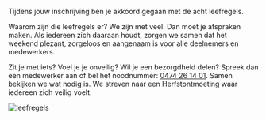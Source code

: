 Tijdens jouw inschrijving ben je akkoord gegaan met de acht leefregels.

Waarom zijn die leefregels er? We zijn met veel. Dan moet je afspraken maken. Als iedereen zich daaraan houdt, zorgen we samen dat het weekend plezant, zorgeloos en aangenaam is voor alle deelnemers en medewerkers.

Zit je met iets? Voel je je onveilig? Wil je een bezorgdheid delen? Spreek dan een medewerker aan of bel het noodnummer: [0474 26 14 01](tel:0474261401). Samen bekijken we wat nodig is. We streven naar een Herfstontmoeting waar iedereen zich veilig voelt.

![leefregels](resource:assets/images/leefregels.png)

